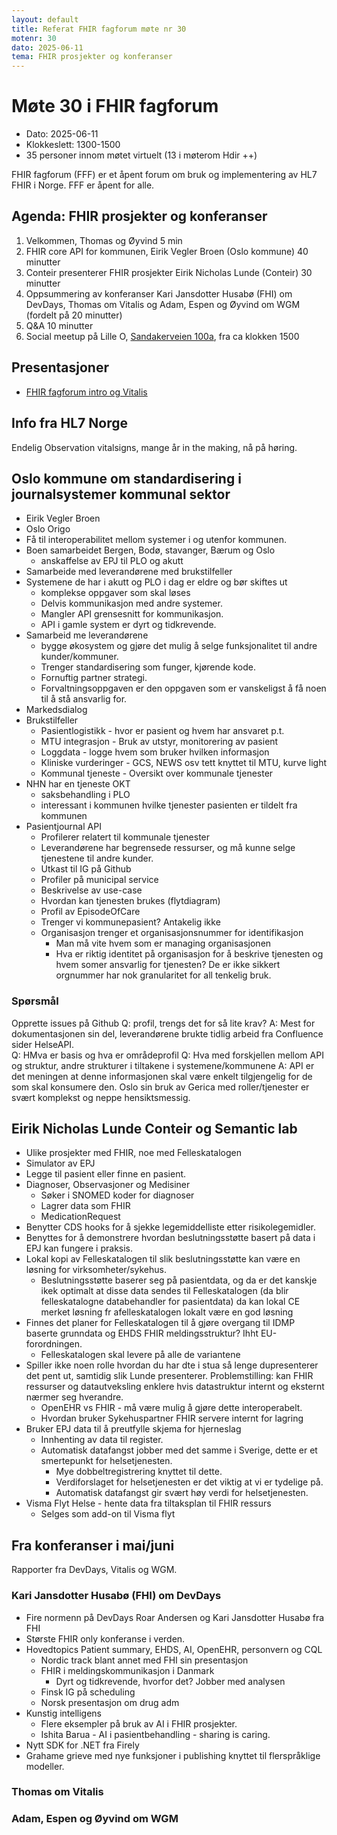 ```yaml
---
layout: default
title: Referat FHIR fagforum møte nr 30
motenr: 30
dato: 2025-06-11
tema: FHIR prosjekter og konferanser
---
```


# Møte 30 i FHIR fagforum

* Dato: 2025-06-11
* Klokkeslett: 1300-1500
* 35 personer innom møtet virtuelt (13 i møterom Hdir ++)

FHIR fagforum (FFF) er et åpent forum om bruk og implementering av HL7 FHIR i Norge. FFF er åpent for alle.

## Agenda: FHIR prosjekter og konferanser

1. Velkommen, Thomas og Øyvind 5 min  
2. FHIR core API for kommunen, Eirik Vegler Broen (Oslo kommune) 40 minutter
3. Conteir presenterer FHIR prosjekter Eirik Nicholas Lunde (Conteir) 30 minutter
4. Oppsummering av konferanser Kari Jansdotter Husabø (FHI) om DevDays, Thomas om Vitalis og Adam, Espen og Øyvind om WGM (fordelt på 20 minutter)  
5. Q&A 10 minutter  
6. Social meetup på Lille O, [Sandakerveien 100a](https://maps.app.goo.gl/AcTrHnkUn2fpP3Pa7), fra ca klokken 1500  

## Presentasjoner

* [FHIR fagforum intro og Vitalis](../docs/FHIR-faglig-forum/presentasjon/2025-04-02-FHIR-fagforum-30.pdf)

## Info fra HL7 Norge

Endelig Observation vitalsigns, mange år in the making, nå på høring.

## Oslo kommune om standardisering i journalsystemer kommunal sektor

* Eirik Vegler Broen  
* Oslo Origo
* Få til interoperabilitet mellom systemer i og utenfor kommunen.
* Boen samarbeidet Bergen, Bodø, stavanger, Bærum og Oslo
  * anskaffelse av EPJ til PLO og akutt
* Samarbeide med leverandørene med brukstilfeller
* Systemene de har i akutt og PLO i dag er eldre og bør skiftes ut
  * komplekse oppgaver som skal løses
  * Delvis kommunikasjon med andre systemer.
  * Mangler API grensesnitt for kommunikasjon.
  * API i gamle system er dyrt og tidkrevende.
* Samarbeid me leverandørene
  * bygge økosystem og gjøre det mulig å selge funksjonalitet til andre kunder/kommuner.
  * Trenger standardisering som funger, kjørende kode.
  * Fornuftig partner strategi.
  * Forvaltningsoppgaven er den oppgaven som er vanskeligst å få noen til å stå ansvarlig for.
* Markedsdialog 
* Brukstilfeller
  * Pasientlogistikk - hvor er pasient og hvem har ansvaret p.t.
  * MTU integrasjon - Bruk av utstyr, monitorering av pasient
  * Loggdata - logge hvem som bruker hvilken informasjon
  * Kliniske vurderinger - GCS, NEWS osv tett knyttet til MTU, kurve light
  * Kommunal tjeneste - Oversikt over kommunale tjenester
* NHN har en tjeneste OKT  
  * saksbehandling i PLO
  * interessant i kommunen hvilke tjenester pasienten er tildelt fra kommunen
* Pasientjournal API
  * Profilerer relatert til kommunale tjenester  
  * Leverandørene har begrensede ressurser, og må kunne selge tjenestene til andre kunder.
  * Utkast til IG på Github
  * Profiler på municipal service
  * Beskrivelse av use-case
  * Hvordan kan tjenesten brukes (flytdiagram)
  * Profil av EpisodeOfCare
  * Trenger vi kommunepasient? Antakelig ikke
  * Organisasjon trenger et organisasjonsnummer for identifikasjon
    * Man må vite hvem som er managing organisasjonen
    * Hva er riktig identitet på organisasjon for å beskrive tjenesten og hvem somer ansvarlig for tjenesten? De er ikke sikkert orgnummer har nok granularitet for all tenkelig bruk.

### Spørsmål

Opprette issues på Github
Q: profil, trengs det for så lite krav?
A: Mest for dokumentasjonen sin del, leverandørene brukte tidlig arbeid fra Confluence sider HelseAPI.  
Q: HMva er basis og hva er områdeprofil
Q: Hva med forskjellen mellom API og struktur, andre strukturer i tiltakene i systemene/kommunene
A: API er det meningen at denne informasjonen skal være enkelt tilgjengelig for de som skal konsumere den. Oslo sin bruk av Gerica med roller/tjenester er svært komplekst og neppe hensiktsmessig.

## Eirik Nicholas Lunde Conteir og Semantic lab

* Ulike prosjekter med FHIR, noe med Felleskatalogen
* Simulator av EPJ
* Legge til pasient eller finne en pasient.
* Diagnoser, Observasjoner og Medisiner
  * Søker i SNOMED koder for diagnoser
  * Lagrer data som FHIR
  * MedicationRequest
* Benytter CDS hooks for å sjekke legemiddelliste etter risikolegemidler.
* Benyttes for å demonstrere hvordan beslutningsstøtte basert på data i EPJ kan fungere i praksis.
* Lokal kopi av Felleskatalogen til slik beslutningsstøtte kan være en løsning for virksomheter/sykehus.
  * Beslutningsstøtte baserer seg på pasientdata, og da er det kanskje ikek optimalt at disse data sendes til Felleskatalogen (da blir felleskatalogne databehandler for pasientdata) da kan lokal CE merket løsning fr afelleskatalogen lokalt være en god løsning
* Finnes det planer for Felleskatalogen til å gjøre overgang til IDMP baserte grunndata og EHDS FHIR meldingsstruktur? Ihht EU-forordningen.
  * Felleskatalogen skal levere på alle de variantene
* Spiller ikke noen rolle hvordan du har dte i stua så lenge dupresenterer det pent ut, samtidig slik Lunde presenterer. Problemstilling: kan FHIR ressurser og datautveksling enklere hvis datastruktur internt og eksternt nærmer seg hverandre.
  * OpenEHR vs FHIR - må være mulig å gjøre dette interoperabelt.
  * Hvordan bruker Sykehuspartner FHIR servere internt for lagring
* Bruker EPJ data til å preutfylle skjema for hjerneslag
  * Innhenting av data til register.
  * Automatisk datafangst jobber med det samme i Sverige, dette er et smertepunkt for helsetjenesten.  
    * Mye dobbeltregistrering knyttet til dette.
    * Verdiforslaget for helsetjenesten er det viktig at vi er tydelige på.
    * Automatisk datafangst gir svært høy verdi for helsetjenesten.
* Visma Flyt Helse - hente data fra tiltaksplan til FHIR ressurs
  * Selges som add-on til Visma flyt

## Fra konferanser i mai/juni

Rapporter fra DevDays, Vitalis og WGM.

### Kari Jansdotter Husabø (FHI) om DevDays  

* Fire normenn på DevDays Roar Andersen og Kari Jansdotter Husabø fra FHI
* Største FHIR only konferanse i verden.
* Hovedtopics Patient summary, EHDS, AI, OpenEHR, personvern og CQL
  * Nordic track blant annet med FHI sin presentasjon
  * FHIR i meldingskommunikasjon i Danmark
    * Dyrt og tidkrevende, hvorfor det? Jobber med analysen
  * Finsk IG på scheduling
  * Norsk presentasjon om drug adm
* Kunstig intelligens
  * Flere eksempler på bruk av AI i FHIR prosjekter.
  * Ishita Barua - AI i pasientbehandling - sharing is caring.
* Nytt SDK for .NET fra Firely
* Grahame grieve med nye funksjoner i publishing knyttet til flerspråklige modeller.

### Thomas om Vitalis  



### Adam, Espen og Øyvind om WGM  
